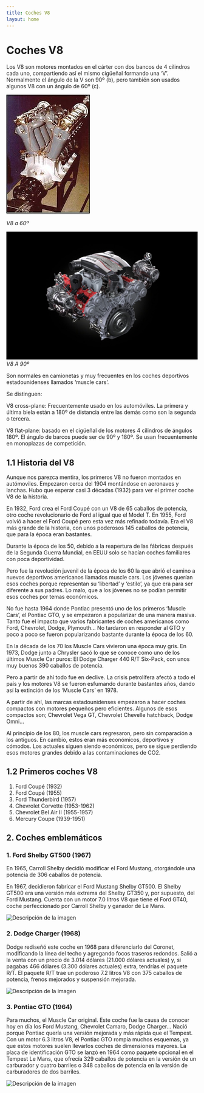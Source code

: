```yaml
---
title: Coches V8  
layout: home
---
```

# Coches V8 

Los V8 son motores montados en el cárter con dos bancos de 4 cilindros cada uno, compartiendo así el mismo cigüeñal formando una ‘V’.
Normalmente el ángulo de la V son 90º (b), pero también son usados algunos V8 con un ángulo de 60º (c).

![V860](v860.jpg)

*V8 a 60º*

![v890](v890.jpg)
*V8 A 90º*


Son normales en camionetas y muy frecuentes en los coches deportivos estadounidenses llamados ‘muscle cars’.

Se distinguen:

V8 cross-plane: Frecuentemente usado en los automóviles. La primera y última biela están a 180º de distancia entre las demás como son la segunda o tercera.

V8 flat-plane: basado en el cigüeñal de los motores 4 cilindros de ángulos 180º. El ángulo de barcos puede ser de 90º y 180º. Se usan frecuentemente en monoplazas de competición.

## 1.1 Historia del V8

Aunque nos parezca mentira, los primeros V8 no fueron montados en autómoviles. Empezaron cerca del 1904 montándose en aeronaves y lanchas. Hubo que esperar casi 3 décadas (1932) para ver el primer coche V8 de la historia.

En 1932, Ford crea el Ford Coupé con un V8 de 65 caballos de potencia, otro coche revolucionario de Ford al igual que el Model T.
En 1955, Ford volvió a hacer el Ford Coupé pero esta vez más refinado todavía. Era el V8 más grande de la historia, con unos poderosos 145 caballos de potencia, que para la época eran bastantes.

Durante la época de los 50, debido a la reapertura de las fábricas después de la Segunda Guerra Mundial, en EEUU solo se hacían coches familiares con poca deportividad.

Pero fue la revolución juvenil de la época de los 60 la que abrió el camino a nuevos deportivos americanos llamados muscle cars.
Los jóvenes querían esos coches porque representan su ‘libertad’ y ‘estilo’, ya que era para ser diferente a sus padres. Lo malo, que a los jóvenes no se podían permitir esos coches por temas económicos. 

No fue hasta 1964 donde Pontiac presentó uno de los primeros ‘Muscle Cars’, el Pontiac GTO, y se empezaron a popularizar de una manera masiva. Tanto fue el impacto que varios fabricantes de coches americanos como Ford, Chevrolet, Dodge, Plymouth… No tardaron en responder al GTO y poco a poco se fueron popularizando bastante durante la época de los 60.

En la década de los 70 los Muscle Cars vivieron una época muy gris. En 1973, Dodge junto a Chrysler sacó lo que se conoce como uno de los últimos Muscle Car puros: El Dodge Charger 440 R/T Six-Pack, con unos muy buenos 390 caballos de potencia.

Pero a partir de ahí todo fue en declive. La crisis petrolífera afectó a todo el país y los motores V8 se fueron esfumando durante bastantes años, dando así la extinción de los ‘Muscle Cars’ en 1978.

A partir de ahí, las marcas estadounidenses empezaron a hacer coches compactos con motores pequeños pero eficientes.
Algunos de esos compactos son; Chevrolet Vega GT, Chevrolet Chevelle hatchback, Dodge Omni…

Al principio de los 80, los muscle cars regresaron, pero sin comparación a los antiguos. En cambio, estos eran más económicos, deportivos y cómodos. Los actuales siguen siendo económicos, pero se sigue perdiendo esos motores grandes debido a las contaminaciones de CO2.

## 1.2 Primeros coches V8
1. Ford Coupé (1932)
2. Ford Coupé (1955)
3. Ford Thunderbird (1957)
4. Chevrolet Corvette (1953-1962)
5. Chevrolet Bel Air II (1955-1957)
6. Mercury Coupe (1939-1951)

## 2. Coches emblemáticos
### 1. Ford Shelby GT500 (1967)

En 1965, Carroll Shelby decidió modificar el Ford Mustang, otorgándole una potencia de 306 caballos de potencia. 

En 1967, decidieron fabricar el Ford Mustang Shelby GT500. El Shelby GT500 era una versión más extrema del Shelby GT350 y, por supuesto, del Ford Mustang. 
Cuenta con un motor 7.0 litros V8 que tiene el Ford GT40, coche perfeccionado por Carroll Shelby y ganador de Le Mans.
    
<image src="https://noticias.coches.com/wp-content/uploads/2015/06/Ford-Shelby-Mustang-GT500-1967-01.jpg" alt="Descripción de la imagen">


### 2. Dodge Charger (1968)
Dodge rediseñó este coche en 1968 para diferenciarlo del Coronet, modificando la línea del techo y agregando focos traseros redondos.
Salió a la venta con un precio de 3.014 dólares (21.000 dólares actuales) y, si pagabas 466 dólares (3.300 dólares actuales) extra, tendrías el paquete R/T.
El paquete R/T trae un poderoso 7.2 litros V8 con 375 caballos de potencia, frenos mejorados y suspensión mejorada.             
                                

<image src="https://cdn.classic-trader.com/I/images/1920_1920_inset/vehicle_ad_standard_image_835a30895e3e495fa1e60825bc9d161e.jpg" alt="Descripción de la imagen">

### 3. Pontiac GTO (1964)
Para muchos, el Muscle Car original. Este coche fue la causa de conocer hoy en día los Ford Mustang, Chevrolet Camaro, Dodge Charger…
Nació porque Pontiac quería una versión mejorada y más rápida que el Tempest.
Con un motor 6.3 litros V8, el Pontiac GTO rompía muchos esquemas, ya que estos motores suelen llevarlos coches de dimensiones mayores.
La placa de identificación GTO se lanzó en 1964 como paquete opcional en el Tempest Le Mans, que ofrecía 329 caballos de potencia en la versión de un carburador y cuatro barriles o 348 caballos de potencia en la versión de carburadores de dos barriles.

<image src="https://cdn.dealeraccelerate.com/ag/1/523/42079/1920x1440/1964-pontiac-gto" alt="Descripción de la imagen">

